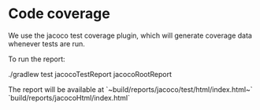 # Code coverage

We use the jacoco test coverage plugin, which will generate coverage data whenever tests are run.

To run the report:

  
./gradlew test jacocoTestReport jacocoRootReport  
  

The report will be available at \`~build/reports/jacoco/test/html/index.html~\` \`build/reports/jacocoHtml/index.html\`